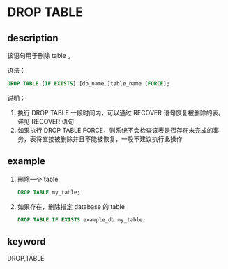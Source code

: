 # DROP TABLE

## description

该语句用于删除 table 。

语法：

```sql
DROP TABLE [IF EXISTS] [db_name.]table_name [FORCE];
```

说明：

1) 执行 DROP TABLE 一段时间内，可以通过 RECOVER 语句恢复被删除的表。详见 RECOVER 语句
2) 如果执行 DROP TABLE FORCE，则系统不会检查该表是否存在未完成的事务，表将直接被删除并且不能被恢复，一般不建议执行此操作

## example

1. 删除一个 table

    ```sql
    DROP TABLE my_table;
    ```

2. 如果存在，删除指定 database 的 table

    ```sql
    DROP TABLE IF EXISTS example_db.my_table;
    ```

## keyword

DROP,TABLE
